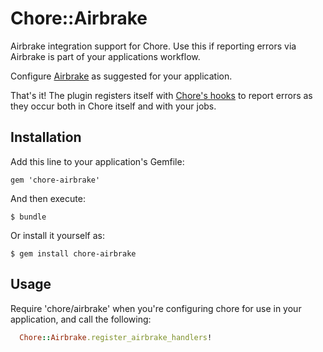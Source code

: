 # Chore::Airbrake

Airbrake integration support for Chore. Use this if reporting errors via Airbrake is part of your applications workflow.

Configure [Airbrake](http://airbrake.io) as suggested for your application.

That's it! The plugin registers itself with [Chore's hooks](https://github.com/tapjoy/chore#hooks) to report errors as they occur both in Chore itself and with your jobs.

## Installation

Add this line to your application's Gemfile:

    gem 'chore-airbrake'

And then execute:

    $ bundle

Or install it yourself as:

    $ gem install chore-airbrake

## Usage

Require 'chore/airbrake' when you're configuring chore for use in your application, and call the following:

```ruby
  Chore::Airbrake.register_airbrake_handlers!
```
